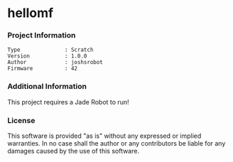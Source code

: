 hellomf
================



### Project Information
```
Type              : Scratch
Version           : 1.0.0
Author            : joshsrobot
Firmware          : 42
```

### Additional Information
This project requires a Jade Robot to run!

### License
This software is provided "as is" without any expressed or implied warranties.  In no case shall the author or any contributors be liable for any damages caused by the use of this software.

